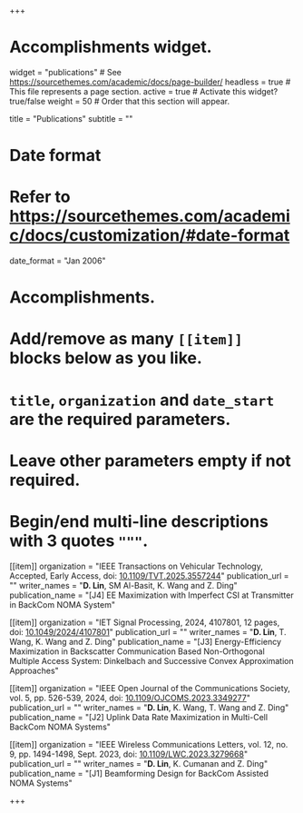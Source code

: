 +++
# Accomplishments widget.
widget = "publications"  # See https://sourcethemes.com/academic/docs/page-builder/
headless = true  # This file represents a page section.
active = true  # Activate this widget? true/false
weight = 50  # Order that this section will appear.
 
title = "Publications"
subtitle = ""
 
# Date format
#   Refer to https://sourcethemes.com/academic/docs/customization/#date-format
date_format = "Jan 2006"
 
# Accomplishments.
#   Add/remove as many `[[item]]` blocks below as you like.
#   `title`, `organization` and `date_start` are the required parameters.
#   Leave other parameters empty if not required.
#   Begin/end multi-line descriptions with 3 quotes `"""`.

[[item]]
organization = "IEEE Transactions on Vehicular Technology, Accepted, Early Access, doi: [10.1109/TVT.2025.3557244](https://dx.doi.org/10.1109/TVT.2025.3557244)"
publication_url = ""
writer_names = "**D. Lin**, SM Al-Basit, K. Wang and Z. Ding"
publication_name = "[J4] EE Maximization with Imperfect CSI at Transmitter in BackCom NOMA System"

[[item]]
organization = "IET Signal Processing, 2024, 4107801, 12 pages, doi: [10.1049/2024/4107801](https://dx.doi.org/10.1049/2024/4107801)"
publication_url = ""
writer_names = "**D. Lin**, T. Wang, K. Wang and Z. Ding"
publication_name = "[J3] Energy-Efficiency Maximization in Backscatter Communication Based Non-Orthogonal Multiple Access System: Dinkelbach and Successive Convex Approximation Approaches"

[[item]]
organization = "IEEE Open Journal of the Communications Society, vol. 5, pp. 526-539, 2024, doi: [10.1109/OJCOMS.2023.3349277](https://dx.doi.org/10.1109/OJCOMS.2023.3349277)"
publication_url = ""
writer_names = "**D. Lin**, K. Wang, T. Wang and Z. Ding"
publication_name = "[J2] Uplink Data Rate Maximization in Multi-Cell BackCom NOMA Systems"

[[item]]
organization = "IEEE Wireless Communications Letters, vol. 12, no. 9, pp. 1494-1498, Sept. 2023, doi: [10.1109/LWC.2023.3279668](https://dx.doi.org/10.1109/LWC.2023.3279668)"
publication_url = ""
writer_names = "**D. Lin**, K. Cumanan and Z. Ding"
publication_name = "[J1] Beamforming Design for BackCom Assisted NOMA Systems"

+++
